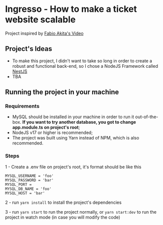 # Ingresso - How to make a ticket website scalable

Project inspired by [Fabio Akita's Video](https://www.youtube.com/watch?v=0TMr8rsmU-k&ab_channel=FabioAkita)

## Project's Ideas

- To make this project, I didn't want to take so long in order to create a robust and functional back-end, so I chose a NodeJS Framework called [NestJS](https://nestjs.com/)
- TBA

## Running the project in your machine

### Requirements

- MySQL should be installed in your machine in order to run it out-of-the-box. **If you want to try another database, you got to change app.module.ts on project's root**;
- NodeJS v17 or higher is recommended;
- The project was built using Yarn instead of NPM, which is also recommended.

### Steps

1 - Create a .env file on project's root, it's format should be like this

```
MYSQL_USERNAME = 'foo'
MYSQL_PASSWORD = 'bar'
MYSQL_PORT =
MYSQL_DB_NAME = 'foo'
MYSQL_HOST = 'bar'
```

2 - run `yarn install` to install the project's dependencies

3 - run `yarn start` to run the project normally, or `yarn start:dev` to run the project in watch mode (in case you will modify the code)

